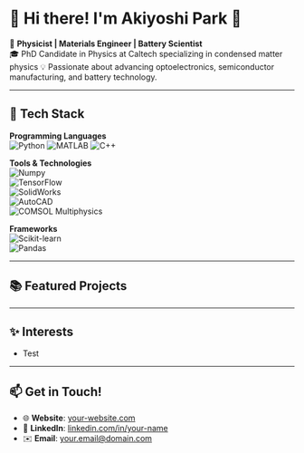 # 👋 Hi there! I'm Akiyoshi Park 🦊

🔬 **Physicist | Materials Engineer | Battery Scientist**  
🎓 PhD Candidate in Physics at Caltech specializing in condensed matter physics
💡 Passionate about advancing optoelectronics, semiconductor manufacturing, and battery technology.

---

## 🔧 Tech Stack  

**Programming Languages**  
![Python](https://img.shields.io/badge/Python-3776AB?style=for-the-badge&logo=python&logoColor=white)
![MATLAB](https://img.shields.io/badge/MATLAB-0076A8?style=for-the-badge&logo=mathworks&logoColor=white)
![C++](https://img.shields.io/badge/C++-00599C?style=for-the-badge&logo=cplusplus&logoColor=white)  

**Tools & Technologies**  
![Numpy](https://img.shields.io/badge/NumPy-013243?style=for-the-badge&logo=numpy&logoColor=white)  
![TensorFlow](https://img.shields.io/badge/TensorFlow-FF6F00?style=for-the-badge&logo=tensorflow&logoColor=white)  
![SolidWorks](https://img.shields.io/badge/SolidWorks-FF0000?style=for-the-badge&logo=dassaultsystemes&logoColor=white)  
![AutoCAD](https://img.shields.io/badge/AutoCAD-EE3124?style=for-the-badge&logo=autodesk&logoColor=white)  
![COMSOL Multiphysics](https://img.shields.io/badge/COMSOL-316CB0?style=for-the-badge&logo=comsol&logoColor=white)  

**Frameworks**  
![Scikit-learn](https://img.shields.io/badge/Scikit--learn-F7931E?style=for-the-badge&logo=scikit-learn&logoColor=white)  
![Pandas](https://img.shields.io/badge/Pandas-150458?style=for-the-badge&logo=pandas&logoColor=white)  

---

## 📚 Featured Projects  
---

## ✨ Interests  
- Test

---

## 📫 Get in Touch!  
- 🌐 **Website**: [your-website.com](https://your-website.com)  
- 💼 **LinkedIn**: [linkedin.com/in/your-name](https://linkedin.com/in/your-name)  
- ✉️ **Email**: your.email@domain.com  
